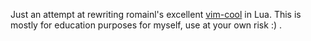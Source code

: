 Just an attempt at rewriting romainl's excellent
[vim-cool](https://github.com/romainl/vim-cool) in Lua. This is mostly for
education purposes for myself, use at your own risk :) .
